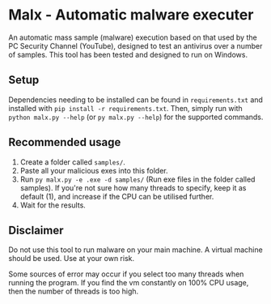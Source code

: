 # Malx - Automatic malware executer
An automatic mass sample (malware) execution based on that used by the PC Security Channel (YouTube), designed to test an antivirus over a number of samples. This tool has been tested and designed to run on Windows.

## Setup
Dependencies needing to be installed can be found in `requirements.txt` and installed with `pip install -r requirements.txt`.
Then, simply run with `python malx.py --help` (or `py malx.py --help`) for the supported commands.

## Recommended usage

1. Create a folder called `samples/`.
2. Paste all your malicious exes into this folder.
3. Run `py malx.py -e .exe -d samples/` (Run exe files in the folder called samples). If you're not sure how many threads to specify, keep it as  default (1), and increase if the CPU can be utilised further.
4. Wait for the results.

## Disclaimer
Do not use this tool to run malware on your main machine. A virtual machine should be used.
Use at your own risk.

Some sources of error may occur if you select too many threads when running the program. If you find the vm constantly on 100% CPU usage, then the number of threads is too high.